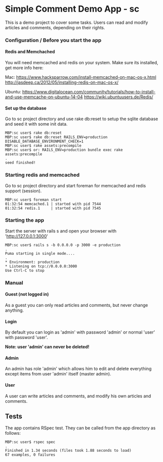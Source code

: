 # Simple Comment Demo App - sc

This is a demo project to cover some tasks. Users can read and modify articles and comments, depending on their rights.

### Configuration / Before you start the app
#### Redis and Memchached
You will need memcached and redis on your system. Make sure its installed, get more info here:

Mac:
https://www.hacksparrow.com/install-memcached-on-mac-os-x.html
http://jasdeep.ca/2012/05/installing-redis-on-mac-os-x/

Ubuntu:
https://www.digitalocean.com/community/tutorials/how-to-install-and-use-memcache-on-ubuntu-14-04
https://wiki.ubuntuusers.de/Redis/

#### Set up the database
Go to sc project directory and use rake db:reset to setup the sqlite database and seed it with some init data.

```
MBP:sc user$ rake db:reset
MBP:sc user$ rake db:reset RAILS_ENV=production DISABLE_DATABASE_ENVIRONMENT_CHECK=1
MBP:sc user$ rake assets:precompile
MBP:sc user$ or: RAILS_ENV=production bundle exec rake assets:precompile
.
seed finished!
```

### Starting redis and memcached
Go to sc project directory and start foreman for memcached and redis support (session).
```
MBP:sc user$ foreman start
01:32:54 memcached.1 | started with pid 7544
01:32:54 redis.1     | started with pid 7545
```

### Starting the app
Start the server with rails s and open your browser with 'http://127.0.0.1:3000'
```
MBP:sc user$ rails s -b 0.0.0.0 -p 3000 -e production
.
Puma starting in single mode....
.
* Environment: production
* Listening on tcp://0.0.0.0:3000
Use Ctrl-C to stop
```

### Manual
#### Guest (not logged in)
As a guest you can only read articles and comments, but never change anything.

#### Login
By default you can login as 'admin' with password 'admin' or normal 'user' with password 'user'.

**Note: user 'admin' can never be deleted!**

#### Admin
An admin has role 'admin' which allows him to edit and delete everything except items from user 'admin' itself (master admin).

#### User
A user can write articles and comments, and modify his own articles and comments.

## Tests
The app contains RSpec test. They can be called from the app directory as follows:

```
MBP:sc user$ rspec spec
.
Finished in 1.34 seconds (files took 1.88 seconds to load)
67 examples, 0 failures
```





